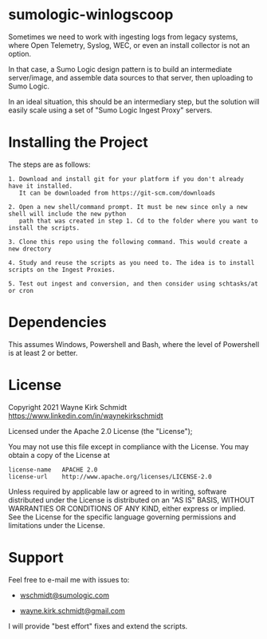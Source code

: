 sumologic-winlogscoop
=====================

Sometimes we need to work with ingesting logs from legacy systems, 
where Open Telemetry, Syslog, WEC, or even an install collector is not an option.

In that case, a Sumo Logic design pattern is to build an intermediate server/image, 
and assemble data sources to that server, then uploading to Sumo Logic.

In an ideal situation, this should be an intermediary step, but the solution 
will easily scale using a set of "Sumo Logic Ingest Proxy" servers.

Installing the Project
======================

The steps are as follows: 

    1. Download and install git for your platform if you don't already have it installed.
       It can be downloaded from https://git-scm.com/downloads
    
    2. Open a new shell/command prompt. It must be new since only a new shell will include the new python 
       path that was created in step 1. Cd to the folder where you want to install the scripts.
    
    3. Clone this repo using the following command. This would create a new drectory

    4. Study and reuse the scripts as you need to. The idea is to install scripts on the Ingest Proxies.

    5. Test out ingest and conversion, and then consider using schtasks/at or cron
    
Dependencies
============

This assumes Windows, Powershell and Bash, where the level of Powershell is at least 2 or better.

License
=======

Copyright 2021 Wayne Kirk Schmidt
https://www.linkedin.com/in/waynekirkschmidt

Licensed under the Apache 2.0 License (the "License");

You may not use this file except in compliance with the License.
You may obtain a copy of the License at

    license-name   APACHE 2.0
    license-url    http://www.apache.org/licenses/LICENSE-2.0

Unless required by applicable law or agreed to in writing, software
distributed under the License is distributed on an "AS IS" BASIS,
WITHOUT WARRANTIES OR CONDITIONS OF ANY KIND, either express or implied.
See the License for the specific language governing permissions and
limitations under the License.

Support
=======

Feel free to e-mail me with issues to: 

+   wschmidt@sumologic.com

+   wayne.kirk.schmidt@gmail.com

I will provide "best effort" fixes and extend the scripts.
